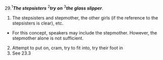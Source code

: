 29.<sup>1</sup>***The stepsisters*** <sup>2</sup>***try on*** <sup>3</sup>***the glass slipper***.
1. The stepsisters and stepmother, the other girls (if the reference to the stepsisters is clear), etc.
  - For this concept, speakers may include the stepmother. However, the stepmother alone is not sufficient.
2. Attempt to put on, cram, try to fit into, try their foot in
3. See 23.3
